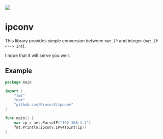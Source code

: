 ![](https://travis-ci.org/PraserX/ipconv.svg?branch=master)

# ipconv

This library provides simple conversion between `net.IP` and integer (`net.IP <--> int`).

I hope that it will serve you well.

## Example

```go
package main

import (
    "fmt"
    "net"
    "github.com/PraserX/ipconv"
)

func main() {
    var ip = net.ParseIP("192.168.1.1")
    fmt.Println(ipconv.IPv4ToInt(ip))
}
```